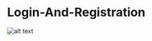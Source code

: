 # Login-And-Registration

![alt text](https://github.com/michaelnlay/Login-And-Registration/blob/master/loginreg.JPG?raw=true)
